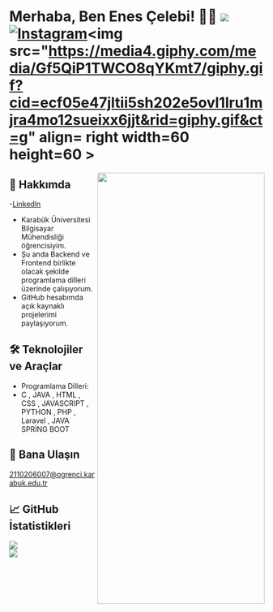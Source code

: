 # Merhaba, Ben Enes Çelebi! 👋🏼  [![](https://visitcount.itsvg.in/api?id=enescelebii&icon=7&color=1)](https://visitcount.itsvg.in)  [![Instagram](https://img.shields.io/badge/Instagram-%23E4405F.svg?logo=Instagram&logoColor=white)](https://instagram.com/enescelebi__)<img src="https://media4.giphy.com/media/Gf5QiP1TWCO8qYKmt7/giphy.gif?cid=ecf05e47jltii5sh202e5ovl1lru1mjra4mo12sueixx6jjt&rid=giphy.gif&ct=g" align= right width=60 height=60 >
<img src="https://media3.giphy.com/media/fmkYSBlJt3XjNF6p9c/giphy.gif?cid=ecf05e47b1vhi2z0w5zhz2btg68h3fbdzugld9fj7ruh1nck&rid=giphy.gif&ct=g" align="right" width="330" height="850">

## 🚀 Hakkımda
-[Linkedln](https://www.linkedin.com/in/enes-%C3%A7elebi-940508286/)
- Karabük Üniversitesi Bilgisayar Mühendisliği öğrencisiyim.
- Şu anda Backend ve Frontend birlikte olacak şekilde programlama dilleri üzerinde çalışıyorum.
- GitHub hesabımda açık kaynaklı projelerimi paylaşıyorum.

## 🛠️ Teknolojiler ve Araçlar
- Programlama Dilleri: 
- C , JAVA , HTML , CSS , JAVASCRIPT , PYTHON , PHP , Laravel , JAVA SPRİNG BOOT
## 📱 Bana Ulaşın

[2110206007@ogrenci.karabuk.edu.tr](mailto:2110206007@ogrenci.karabuk.edu.tr)

## 📈 GitHub İstatistikleri
![](https://github-readme-streak-stats.herokuapp.com/?user=enescelebii&theme=radical&hide_border=false)<br/>
![](https://github-readme-stats.vercel.app/api/top-langs/?username=enescelebii&theme=radical&hide_border=false&include_all_commits=true&count_private=false&layout=compact)
